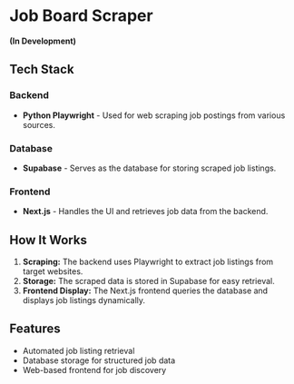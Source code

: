 # Job Board Scraper
**(In Development)**

## Tech Stack

### Backend
- **Python Playwright** - Used for web scraping job postings from various sources.

### Database
- **Supabase** - Serves as the database for storing scraped job listings.

### Frontend
- **Next.js** - Handles the UI and retrieves job data from the backend.

## How It Works

1. **Scraping:** The backend uses Playwright to extract job listings from target websites.
2. **Storage:** The scraped data is stored in Supabase for easy retrieval.
3. **Frontend Display:** The Next.js frontend queries the database and displays job listings dynamically.

## Features

- Automated job listing retrieval
- Database storage for structured job data
- Web-based frontend for job discovery
